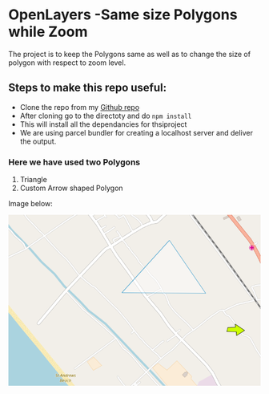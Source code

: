 # OpenLayers -Same size Polygons while Zoom

The project is to keep the Polygons same as well as to change the size of polygon with respect to zoom level.

## Steps to make this repo useful:

+ Clone the repo from my [Github repo](https://github.com/Disruptionist/OpenLayers_SameSizePolygons)
+ After cloning go to the directoty and do `npm install`
+ This will install all the dependancies for thsiproject
+ We are using parcel bundler for creating a localhost server and deliver the output.

### Here we have used two Polygons

1) Triangle 
2) Custom Arrow shaped Polygon

Image below:

![Polygons Image](/Poly.PNG "Polygon Images")



